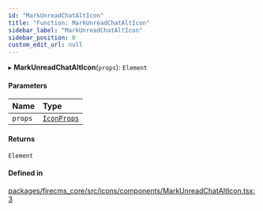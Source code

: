 ```yaml
---
id: "MarkUnreadChatAltIcon"
title: "Function: MarkUnreadChatAltIcon"
sidebar_label: "MarkUnreadChatAltIcon"
sidebar_position: 0
custom_edit_url: null
---
```


▸ **MarkUnreadChatAltIcon**(`props`): `Element`

#### Parameters

| Name | Type |
| :------ | :------ |
| `props` | [`IconProps`](../types/IconProps.md) |

#### Returns

`Element`

#### Defined in

[packages/firecms_core/src/icons/components/MarkUnreadChatAltIcon.tsx:3](https://github.com/FireCMSco/firecms/blob/d45f3739/packages/firecms_core/src/icons/components/MarkUnreadChatAltIcon.tsx#L3)
